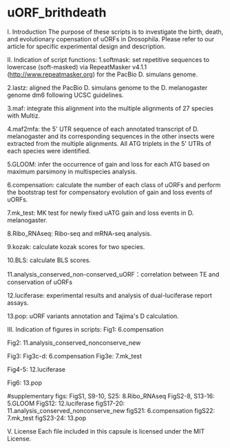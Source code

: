# uORF_brithdeath
I. Introduction
The purpose of these scripts is to investigate the birth, death, and evolutionary copensation of uORFs in Drosophila. Please refer to our article for specific experimental design and description.

II. Indication of script functions:
1.softmask: set repetitive sequences to lowercase (soft-masked) via RepeatMasker v4.1.1 (http://www.repeatmasker.org) for the PacBio D. simulans genome.

2.lastz: aligned the PacBio D. simulans genome to the D. melanogaster genome dm6 following UCSC guidelines.

3.maf: integrate this alignment into the multiple alignments of 27 species with Multiz.

4.maf2mfa: the 5' UTR sequence of each annotated transcript of D. melanogaster and its corresponding sequences in the other insects were extracted from the multiple alignments. All ATG triplets in the 5' UTRs of each species were identified.

5.GLOOM: infer the occurrence of gain and loss for each ATG based on maximum parsimony in multispecies analysis.

6.compensation: calculate the number of each class of uORFs and perform the bootstrap test for compensatory evolution of gain and loss events of uORFs.

7.mk_test: MK test for newly fixed uATG gain and loss events in D. melanogaster.

8.Ribo_RNAseq: Ribo-seq and mRNA-seq analysis.

9.kozak: calculate kozak scores for two species.

10.BLS: calculate BLS scores.

11.analysis_conserved_non-conserved_uORF：correlation between TE and conservation of uORFs

12.luciferase: experimental results and analysis of dual-luciferase report assays.

13.pop: uORF variants annotation and Tajima's D calculation.

III. Indication of figures in scripts:
Fig1: 6.compensation

Fig2: 11.analysis_conserved_nonconserve_new

Fig3: Fig3c-d: 6.compensation Fig3e: 7.mk_test

Fig4-5: 12.luciferase

Fig6: 13.pop

#supplementary figs: FigS1, S9-10, S25: 8.Ribo_RNAseq FigS2-8, S13-16: 5.GLOOM FigS12: 12.luciferase figS17-20: 11.analysis_conserved_nonconserve_new figS21: 6.compensation figS22: 7.mk_test figS23-24: 13.pop

V. License
Each file included in this capsule is licensed under the MIT License.
